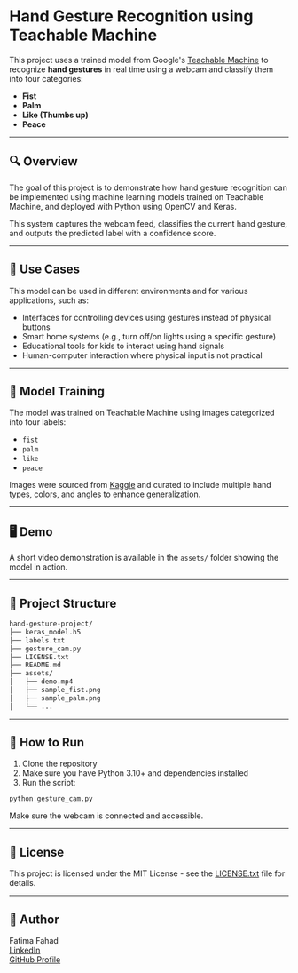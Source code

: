 # Hand Gesture Recognition using Teachable Machine

This project uses a trained model from Google's [Teachable Machine](https://teachablemachine.withgoogle.com/) to recognize **hand gestures** in real time using a webcam and classify them into four categories:

- **Fist**
- **Palm**
- **Like (Thumbs up)**
- **Peace**

---

## 🔍 Overview

The goal of this project is to demonstrate how hand gesture recognition can be implemented using machine learning models trained on Teachable Machine, and deployed with Python using OpenCV and Keras.

This system captures the webcam feed, classifies the current hand gesture, and outputs the predicted label with a confidence score.

---

## 🎯 Use Cases

This model can be used in different environments and for various applications, such as:

- Interfaces for controlling devices using gestures instead of physical buttons
- Smart home systems (e.g., turn off/on lights using a specific gesture)
- Educational tools for kids to interact using hand signals
- Human-computer interaction where physical input is not practical

---

## 🧠 Model Training

The model was trained on Teachable Machine using images categorized into four labels:

- `fist`
- `palm`
- `like`
- `peace`

Images were sourced from [Kaggle](https://www.kaggle.com/) and curated to include multiple hand types, colors, and angles to enhance generalization.

---

## 🖥️ Demo

A short video demonstration is available in the `assets/` folder showing the model in action.

---

## 📂 Project Structure

```bash
hand-gesture-project/
├── keras_model.h5
├── labels.txt
├── gesture_cam.py
├── LICENSE.txt
├── README.md
├── assets/
│   ├── demo.mp4
│   ├── sample_fist.png
│   ├── sample_palm.png
│   └── ...
```

---

## 📌 How to Run

1. Clone the repository
2. Make sure you have Python 3.10+ and dependencies installed
3. Run the script:

```bash
python gesture_cam.py
```

Make sure the webcam is connected and accessible.

---

## 📃 License

This project is licensed under the MIT License - see the [LICENSE.txt](./LICENSE.txt) file for details.

---

## 👤 Author

Fatima Fahad\
[LinkedIn](https://www.linkedin.com/in/fatima-fahad2)\
[GitHub Profile](https://github.com/quifA/hand-gesture-model)

